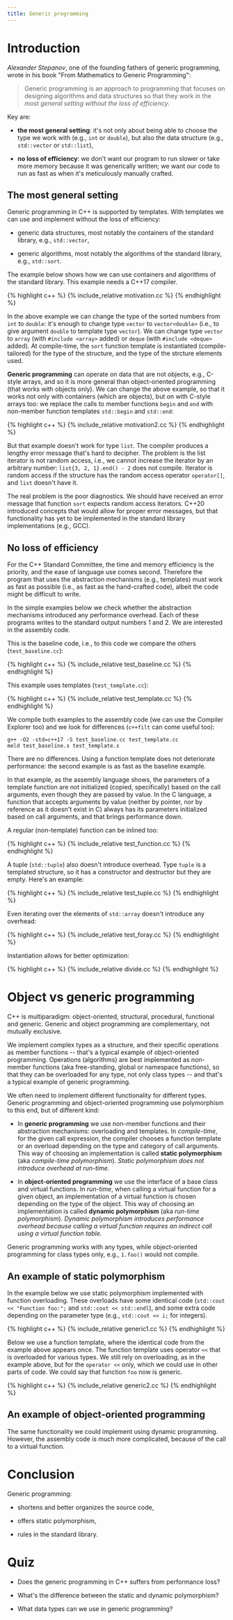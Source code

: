 ```yaml
---
title: Generic programming
---
```


# Introduction

*Alexander Stepanov*, one of the founding fathers of generic
programming, wrote in his book "From Mathematics to Generic
Programming":

> Generic programming is an approach to programming that focuses on
> designing algorithms and data structures so that they work in the
> *most general setting without the loss of efficiency*.

Key are:

* **the most general setting**: it's not only about being able to
  choose the type we work with (e.g., `int` or `double`), but also the
  data structure (e.g., `std::vector` or `std::list`),

* **no loss of efficiency**: we don't want our program to run slower
  or take more memory because it was generically written; we want our
  code to run as fast as when it's meticulously manually crafted.

## The most general setting

Generic programming in C++ is supported by templates.  With templates
we can use and implement without the loss of efficiency:

* generic data structures, most notably the containers of the standard
  library, e.g., `std::vector`,

* generic algorithms, most notably the algorithms of the standard
  library, e.g., `std::sort`.

The example below shows how we can use containers and algorithms of
the standard library.  This example needs a C++17 compiler.

{% highlight c++ %}
{% include_relative motivation.cc %}
{% endhighlight %}

In the above example we can change the type of the sorted numbers from
`int` to `double`: it's enough to change type `vector` to
`vector<double>` (i.e., to give argument `double` to template type
`vector`).  We can change type `vector` to `array` (with
`#include <array>` added) or `deque` (with `#include <deque>` added).  At
compile-time, the `sort` function template is instantiated
(compile-tailored) for the type of the structure, and the type of the
strcture elements used.

**Generic programming** can operate on data that are not objects,
e.g., C-style arrays, and so it is more general than object-oriented
programming (that works with objects only).  We can change the above
example, so that it works not only with containers (which are
objects), but on with C-style arrays too: we replace the calls to
member functions `begin` and `end` with non-member function templates
`std::begin` and `std::end`:

{% highlight c++ %}
{% include_relative motivation2.cc %}
{% endhighlight %}

But that example doesn't work for type `list`.  The compiler produces
a lengthy error message that's hard to decipher.  The problem is the
list iterator is not random access, i.e., we cannot increase the
iterator by an arbitrary number: `list{3, 2, 1}.end() - 2` does not
compile.  Iterator is random access if the structure has the random
access operator `operator[]`, and `list` doesn't have it.

The real problem is the poor diagnostics.  We should have received an
error message that function `sort` expects random access iterators.
C++20 introduced concepts that would allow for proper error messages,
but that functionality has yet to be implemented in the standard
library implementations (e.g., GCC).

## No loss of efficiency

For the C++ Standard Committee, the time and memory efficiency is the
priority, and the ease of language use comes second.  Therefore the
program that uses the abstraction mechanisms (e.g., templates) must
work as fast as possible (i.e., as fast as the hand-crafted code),
albeit the code might be difficult to write.

In the simple examples below we check whether the abstraction
mechanisms introduced any performance overhead.  Each of these
programs writes to the standard output numbers 1 and 2.  We are
interested in the assembly code.

This is the baseline code, i.e., to this code we compare the others
(`test_baseline.cc`):

{% highlight c++ %}
{% include_relative test_baseline.cc %}
{% endhighlight %}

This example uses templates (`test_template.cc`):

{% highlight c++ %}
{% include_relative test_template.cc %}
{% endhighlight %}

We compile both examples to the assembly code (we can use the Compiler
Explorer too) and we look for differences (`c++filt` can come useful
too):

```
g++ -O2 -std=c++17 -S test_baseline.cc test_template.cc
meld test_baseline.s test_template.s
```

There are no differences.  Using a function template does not
deteriorate performance: the second example is as fast as the baseline
example.

In that example, as the assembly language shows, the parameters of a
template function are not initialized (copied, specifically) based on
the call arguments, even though they are passed by value.  In the C
language, a function that accepts arguments by value (neither by
pointer, nor by reference as it doesn't exist in C) always has its
parameters initialized based on call arguments, and that brings
performance down.

A regular (non-template) function can be inlined too:

{% highlight c++ %}
{% include_relative test_function.cc %}
{% endhighlight %}

A tuple (`std::tuple`) also doesn't introduce overhead.  Type `tuple`
is a templated structure, so it has a constructor and destructor but
they are empty.  Here's an example:

{% highlight c++ %}
{% include_relative test_tuple.cc %}
{% endhighlight %}

Even iterating over the elements of `std::array` doesn't introduce any
overhead:

{% highlight c++ %}
{% include_relative test_foray.cc %}
{% endhighlight %}

Instantiation allows for better optimization:

{% highlight c++ %}
{% include_relative divide.cc %}
{% endhighlight %}

# Object vs generic programming

C++ is multiparadigm: object-oriented, structural, procedural,
functional and generic.  Generic and object programming are
complementary, not mutually exclusive.

We implement complex types as a structure, and their specific
operations as member functions -- that's a typical example of
object-oriented programming.  Operations (algorithms) are best
implemented as non-member functions (aka free-standing, global or
namespace functions), so that they can be overloaded for any type, not
only class types -- and that's a typical example of generic
programming.

We often need to implement different functionality for different
types.  Generic programming and object-oriented programming use
polymorphism to this end, but of different kind:

* In **generic programming** we use non-member functions and their
  abstraction mechanisms: overloading and templates.  In
  *compile-time*, for the given call expression, the compiler chooses
  a function template or an overload depending on the type and
  category of call arguments.  This way of choosing an implementation
  is called **static polymorphism** (aka *compile-time polymorphism*).
  *Static polymorphism does not introduce overhead at run-time.*

* In **object-oriented programming** we use the interface of a base
  class and virtual functions.  In *run-time*, when calling a virtual
  function for a given object, an implementation of a virtual function
  is chosen depending on the type of the object.  This way of choosing
  an implementation is called **dynamic polymorphism** (aka *run-time
  polymorphism*). *Dynamic polymorphism introduces performance
  overhead because calling a virtual function requires an indirect
  call using a virtual function table.*

Generic programming works with any types, while object-oriented
programming for class types only, e.g., `1.foo()` would not compile.

## An example of static polymorphism

In the example below we use static polymorphism implemented with
function overloading.  These overloads have some identical code
(`std::cout << "Function foo:";` and `std::cout << std::endl`), and
some extra code depending on the parameter type (e.g., `std::cout <<
i;` for integers).

{% highlight c++ %}
{% include_relative generic1.cc %}
{% endhighlight %}

Below we use a function template, where the identical code from the
example above appears once.  The function template uses operator `<<`
that is overloaded for various types.  We still rely on overloading,
as in the example above, but for the `operator <<` only, which we
could use in other parts of code.  We could say that function `foo`
now is generic.

{% highlight c++ %}
{% include_relative generic2.cc %}
{% endhighlight %}

## An example of object-oriented programming

The same functionality we could implement using dynamic programming.
However, the assembly code is much more complicated, because of the
call to a virtual function.

# Conclusion

Generic programming:

* shortens and better organizes the source code,

* offers static polymorphism,

* rules in the standard library.

# Quiz

* Does the generic programming in C++ suffers from performance loss?

* What's the difference between the static and dynamic polymorphism?

* What data types can we use in generic programming?

<!-- LocalWords: lvalue lvalues rvalue -->
